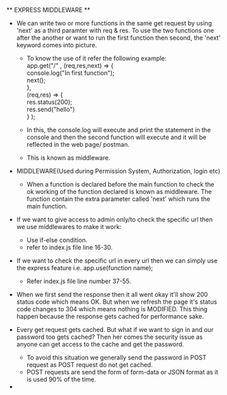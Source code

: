 ** EXPRESS MIDDLEWARE **

- We can write two or more functions in the same get request by using 'next' as a third paramter with req & res. To use the two functions one after the another or want to run the first function then second, the 'next' keyword comes into picture.
    - To know the use of it refer the following example: <br>
        app.get("/" , (req,res,next) => { <br>
    console.log("In first function");<br>
    next();<br>
},<br>
(req,res) => {<br>
    res.status(200);<br>
    res.send("hello")<br>
}
);

    - In this, the console.log will execute and print the statement in the console and then the second function will execute and it will be reflected in the web page/ postman.
    - This is known as middleware. 

- MIDDLEWARE(Used during Permission System, Authorization, login etc)

    - When a function is declared before the main function to check the ok working of the function declared is known as middleware. The function contain the extra parameter called 'next' which runs the main function.

- If we want to give access to admin only/to check the specific url then we use middlewares to make it work:
    - Use if-else condition.
    - refer to index.js file line 16-30.

- If we want to check the specific url in every url then we can simply use the express feature i.e. app.use(function name);

    - Refer index.js file line number 37-55.

- When we first send the response then it all went okay it'll show 200 status code which means OK. But when we refresh the page it's status code changes to 304 which means nothing is MODIFIED. This thing happen because the response gets cached for performance sake.

- Every get request gets cached. But what if we want to sign in and our password too gets cached? Then her comes the security issue as anyone can get access to the cache and get the password.

    - To avoid this situation we generally send the password in POST request as POST request do not get cached.
    - POST requests are send the form of form-data or JSON format as it is used 90% of the time.

-